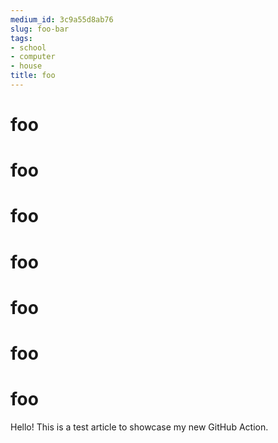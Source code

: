 ```yaml
---
medium_id: 3c9a55d8ab76
slug: foo-bar
tags:
- school
- computer
- house
title: foo
---
```


# foo
# foo
# foo
# foo
# foo
# foo
# foo
Hello! This is a test article to showcase my new GitHub Action.